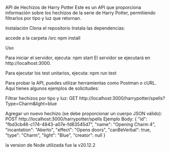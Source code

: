 API de Hechizos de Harry Potter
Este es un API que proporciona información sobre los hechizos de la serie de Harry Potter, permitiendo filtrarlos por tipo y luz que retornan.

Instalación
Clona el repositorio
Instala las dependencias:

accede a la carpeta /src
npm install


Uso

Para iniciar el servidor, ejecuta:
npm start
El servidor se ejecutará en http://localhost:3000.

Para ejecutar los test unitarios, ejecuta:
npm run test

Para probar la API, puedes utilizar herramientas como Postman o cURL. Aquí tienes algunos ejemplos de solicitudes:

Filtrar hechizos por tipo y luz:
GET http://localhost:3000/harrypotter/spells?Type=Charm&light=blue


Agregar un nuevo hechizo (se debe proporcionar un cuerpo JSON válido):
POST http://localhost:3000/harrypotter/spells
Ejemplo Body:
{
    "id": "fbd3cb46-c174-4843-a07e-fd83545d7",
    "name": "Opening Charm 4",
    "incantation": "Aberto",
    "effect": "Opens doors",
    "canBeVerbal": true,
    "type": "Charm",
    "light": "Blue",
    "creator": null
}



la version de Node utilizada fue la v20.12.2